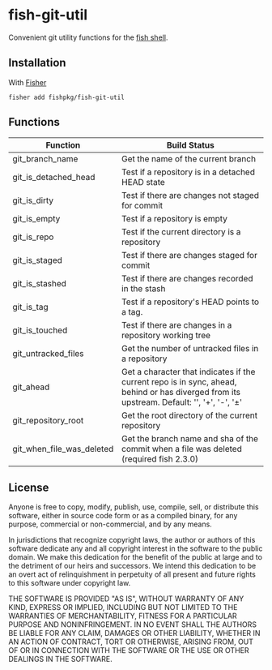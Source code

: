 # fish-git-util

Convenient git utility functions for the [fish shell](https://fishshell.com).

## Installation

With [Fisher](https://github.com/jorgebucaran/fisher)

```
fisher add fishpkg/fish-git-util
```

## Functions

| Function                  | Build Status                                                                                                                               |
| ------------------------- | ------------------------------------------------------------------------------------------------------------------------------------------ |
| git_branch_name           | Get the name of the current branch                                                                                                         |
| git_is_detached_head      | Test if a repository is in a detached HEAD state                                                                                           |
| git_is_dirty              | Test if there are changes not staged for commit                                                                                            |
| git_is_empty              | Test if a repository is empty                                                                                                              |
| git_is_repo               | Test if the current directory is a repository                                                                                              |
| git_is_staged             | Test if there are changes staged for commit                                                                                                |
| git_is_stashed            | Test if there are changes recorded in the stash                                                                                            |
| git_is_tag                | Test if a repository's HEAD points to a tag.                                                                                               |
| git_is_touched            | Test if there are changes in a repository working tree                                                                                     |
| git_untracked_files       | Get the number of untracked files in a repository                                                                                          |
| git_ahead                 | Get a character that indicates if the current repo is in sync, ahead, behind or has diverged from its upstream. Default: '', '+', '-', '±' |
| git_repository_root       | Get the root directory of the current repository                                                                                           |
| git_when_file_was_deleted | Get the branch name and sha of the commit when a file was deleted (required fish 2.3.0)                                                    |

## License

Anyone is free to copy, modify, publish, use, compile, sell, or distribute this software, either in source code form or as a compiled binary, for any purpose, commercial or non-commercial, and by any means.

In jurisdictions that recognize copyright laws, the author or authors of this software dedicate any and all copyright interest in the software to the public domain. We make this dedication for the benefit of the public at large and to the detriment of our heirs and successors. We intend this dedication to be an overt act of relinquishment in perpetuity of all present and future rights to this software under copyright law.

THE SOFTWARE IS PROVIDED "AS IS", WITHOUT WARRANTY OF ANY KIND, EXPRESS OR IMPLIED, INCLUDING BUT NOT LIMITED TO THE WARRANTIES OF MERCHANTABILITY, FITNESS FOR A PARTICULAR PURPOSE AND NONINFRINGEMENT. IN NO EVENT SHALL THE AUTHORS BE LIABLE FOR ANY CLAIM, DAMAGES OR OTHER LIABILITY, WHETHER IN AN ACTION OF CONTRACT, TORT OR OTHERWISE, ARISING FROM, OUT OF OR IN CONNECTION WITH THE SOFTWARE OR THE USE OR OTHER DEALINGS IN THE SOFTWARE.
